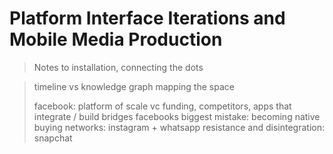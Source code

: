 # Platform Interface Iterations and Mobile Media Production
> Notes to installation, connecting the dots

> timeline vs knowledge graph
> mapping the space
> 
> facebook: platform of scale
> vc funding, competitors, apps that integrate / build bridges
> facebooks biggest mistake: becoming native
> buying networks: instagram + whatsapp 
> resistance and disintegration: snapchat
> 
> 

